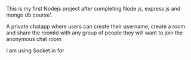 This is my first Nodejs project after completing Node js, express js and mongo db course'.

A private chatapp where users can create their  username, create a room and share the roomId with any group of people they will want to join the anonymous chat room


I am  using Socket.io for  
